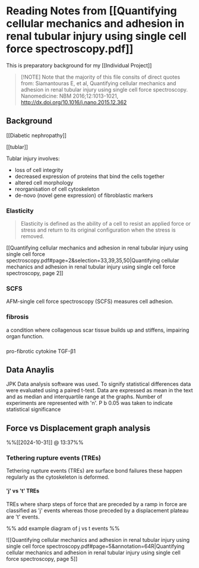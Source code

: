 # Reading Notes from [[Quantifying cellular mechanics and adhesion in renal tubular injury using single cell force spectroscopy.pdf]]

This is preparatory background for my [[Individual Project]] 

> [!NOTE] Note that the majority of this file consits of direct quotes from:
> Siamantouras E, et al, Quantifying cellular mechanics and adhesion in renal tubular injury using single cell force spectroscopy. Nanomedicine: NBM 2016;12:1013-1021, http://dx.doi.org/10.1016/j.nano.2015.12.362 

## Background

[[Diabetic nephropathy]]

[[tublar]]

Tublar injury involves:
- loss of cell integrity
- decreased expression of proteins that bind the cells together
- altered cell morphology
- reorganisation of cell cytoskeleton 
- de-novo (novel gene expression) of fibroblastic markers

### Elasticity
> Elasticity is defined as the ability of a cell to resist an applied force or stress and return to its original configuration when the stress is removed.

[[Quantifying cellular mechanics and adhesion in renal tubular injury using single cell force spectroscopy.pdf#page=2&selection=33,39,35,50|Quantifying cellular mechanics and adhesion in renal tubular injury using single cell force spectroscopy, page 2]]


### SCFS
AFM-single cell force spectroscopy (SCFS) measures cell adhesion.

### fibrosis
a condition where collagenous scar tissue builds up and stiffens, impairing organ function.

### 
pro-fibrotic cytokine TGF-β1



## Data Anaylis
JPK Data analysis software was used. To signify statistical differences data were evaluated using a paired t-test. Data are expressed as mean in the text and as median and interquartile range at the graphs. Number of experiments are represented with 'n'. P b 0.05 was taken to indicate statistical significance

## Force vs Displacement graph analysis
%%[[2024-10-31]] @ 13:37%%

### Tethering rupture events (TREs)
Tethering rupture events (TREs) are surface bond failures these happen regularly as the cytoskeleton is deformed. 
#### 'j' vs 't' TREs
TREs where sharp steps of force that are preceded by a ramp in force are classified as 'j' events whereas those preceded by a displacement plateau are 't' events.

%% add example diagram of j vs t events %%

![[Quantifying cellular mechanics and adhesion in renal tubular injury using single cell force spectroscopy.pdf#page=5&annotation=64R|Quantifying cellular mechanics and adhesion in renal tubular injury using single cell force spectroscopy, page 5]]

